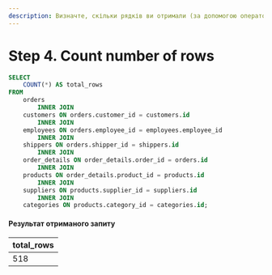 ```yaml
---
description: Визначте, скільки рядків ви отримали (за допомогою оператора COUNT)
---
```


# Step 4. Count number of rows

```sql
SELECT 
    COUNT(*) AS total_rows
FROM
    orders
        INNER JOIN
    customers ON orders.customer_id = customers.id
        INNER JOIN
    employees ON orders.employee_id = employees.employee_id
        INNER JOIN
    shippers ON orders.shipper_id = shippers.id
        INNER JOIN
    order_details ON order_details.order_id = orders.id
        INNER JOIN
    products ON order_details.product_id = products.id
        INNER JOIN
    suppliers ON products.supplier_id = suppliers.id
        INNER JOIN
    categories ON products.category_id = categories.id;
```

#### Результат отриманого запиту

<table data-full-width="false"><thead><tr><th>total_rows</th></tr></thead><tbody><tr><td>518</td></tr></tbody></table>
